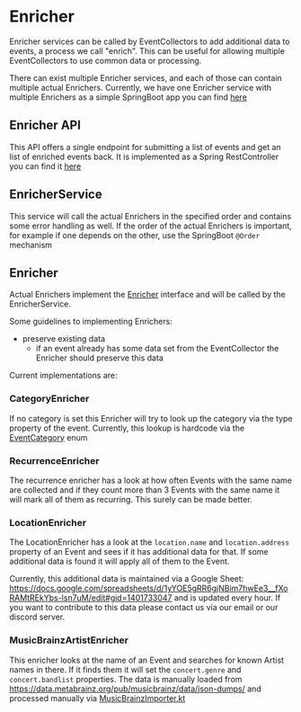 # Enricher

Enricher services can be called by EventCollectors to add additional data to events, a process we call "enrich".
This can be useful for allowing multiple EventCollectors to use common data or processing.  

There can exist multiple Enricher services, and each of those can contain multiple actual Enrichers.
Currently, we have one Enricher service with multiple Enrichers as a simple SpringBoot app you can find [here](../../boudicca.base/enricher)

## Enricher API

This API offers a single endpoint for submitting a list of events and get an list of enriched events back. It is implemented as a Spring RestController you can find it [here](../../boudicca.base/enricher/src/main/kotlin/base/boudicca/enricher/controller/EnricherController.kt)

## EnricherService

This service will call the actual Enrichers in the specified order and contains some error handling as well.
If the order of the actual Enrichers is important, for example if one depends on the other, use the SpringBoot `@Order` mechanism

## Enricher

Actual Enrichers implement the [Enricher](../../boudicca.base/enricher/src/main/kotlin/base/boudicca/enricher/service/Enricher.kt) interface and will be called by the EnricherService.

Some guidelines to implementing Enrichers:
* preserve existing data
  * if an event already has some data set from the EventCollector the Enricher should preserve this data

Current implementations are:

### CategoryEnricher

If no category is set this Enricher will try to look up the category via the type property of the event. Currently, this lookup is hardcode via the [EventCategory](../../boudicca.base/semantic-conventions/src/main/kotlin/base/boudicca/model/EventCategory.kt) enum

### RecurrenceEnricher

The recurrence enricher has a look at how often Events with the same name are collected and if they count more than 3 Events with the same name it will mark all of them as recurring.
This surely can be made better.

### LocationEnricher

The LocationEnricher has a look at the `location.name` and `location.address` property of an Event and sees if it has additional data for that.
If some additional data is found it will apply all of them to the Event.

Currently, this additional data is maintained via a Google Sheet: https://docs.google.com/spreadsheets/d/1yYOE5gRR6gjNBim7hwEe3__fXoRAMtREkYbs-lsn7uM/edit#gid=1401733047 and is updated every hour.
If you want to contribute to this data please contact us via our email or our discord server.

### MusicBrainzArtistEnricher

This enricher looks at the name of an Event and searches for known Artist names in there. If it finds them it will set the `concert.genre` and `concert.bandlist` properties.
The data is manually loaded from https://data.metabrainz.org/pub/musicbrainz/data/json-dumps/ and processed manually via [MusicBrainzImporter.kt](../../boudicca.base/enricher-utils/src/main/kotlin/base/boudicca/enricher_utils/MusicBrainzImporter.kt)

